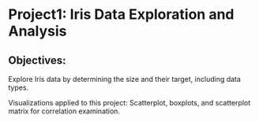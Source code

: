 # Project1: Iris Data Exploration and Analysis

## Objectives: 
Explore Iris data by determining the size and their target, including data types.


Visualizations applied to this project: Scatterplot, boxplots, and scatterplot matrix for correlation examination.
